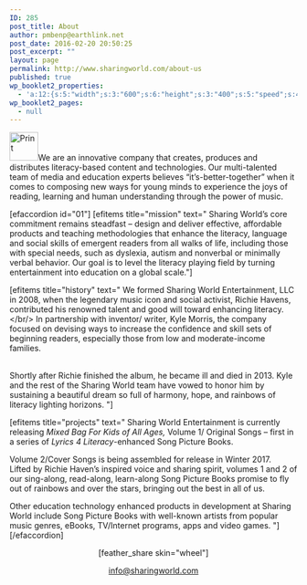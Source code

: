 ```yaml
---
ID: 285
post_title: About
author: pmbenp@earthlink.net
post_date: 2016-02-20 20:50:25
post_excerpt: ""
layout: page
permalink: http://www.sharingworld.com/about-us
published: true
wp_booklet2_properties:
  - 'a:12:{s:5:"width";s:3:"600";s:6:"height";s:3:"400";s:5:"speed";s:4:"1000";s:5:"delay";s:4:"5000";s:9:"direction";s:3:"LTR";s:14:"arrows_enabled";b:0;s:20:"page_numbers_enabled";b:1;s:14:"cover_behavior";s:4:"open";s:7:"padding";s:2:"10";s:18:"thumbnails_enabled";b:0;s:13:"popup_enabled";s:0:"";s:5:"theme";s:7:"default";}'
wp_booklet2_pages:
  - null
---
```

<a href="http://www.sharingworld.com/wp-content/uploads/2016/02/the-sun-symbol.jpg" rel="attachment wp-att-12"><img src="http://www.sharingworld.com/wp-content/uploads/2016/02/the-sun-symbol-150x150.jpg" alt="Print" width="50" height="50" class="aligncenter size-thumbnail wp-image-12" /></a>We are an innovative company that creates, produces and distributes literacy-based content and technologies. Our multi-talented team of media and education experts believes “it’s-better-together” when it comes to composing new ways for young minds to experience the joys of reading, learning and human understanding through the power of music. 

[efaccordion id="01"] [efitems title="mission" text="
Sharing World’s core commitment remains steadfast – design and deliver effective, affordable products and teaching methodologies that enhance the literacy, language and social skills of emergent readers from all walks of life, including those with special needs, such as dyslexia, autism and nonverbal or minimally verbal behavior. Our goal is to level the literacy playing field by turning entertainment into education on a global scale."]

[efitems title="history" text="
We formed Sharing World Entertainment, LLC in 2008, when the legendary music icon and social activist, Richie Havens, contributed his renowned talent and good will toward enhancing literacy. <br/></br/> In partnership with inventor/ writer, Kyle Morris, the company focused on devising ways to increase the confidence and skill sets of beginning readers, especially those from low and moderate-income families.

 <br/>
Shortly after Richie finished the album, he became ill and died in 2013.  Kyle and the rest of the Sharing World team have vowed to honor him by sustaining a beautiful dream so full  of harmony, hope, and rainbows of literacy lighting horizons. "]

[efitems title="projects" text="
Sharing World Entertainment is currently releasing <em>Mixed Bag For Kids of All Ages,</em> Volume 1/ Original Songs – first in a series of <em>Lyrics 4 Literacy</em>-enhanced Song Picture Books. 
<br/>

Volume 2/Cover Songs is being assembled for release in Winter 2017.
<br/>
Lifted by Richie Haven’s inspired voice and sharing spirit, volumes 1 and 2 of our sing-along, read-along, learn-along Song Picture Books promise to fly out of rainbows and over the stars, bringing out the best in all of us.
<br/>

Other education technology enhanced products in development at Sharing World include Song Picture Books with well-known artists from popular music genres, eBooks, TV/Internet programs, apps and video games.
"][/efaccordion]
</br>
<p style="text-align: center;">[feather_share skin="wheel"]</p>
<p style="text-align: center;"><a href="mailto:info@sharingworld.com">info@sharingworld.com</a></p>